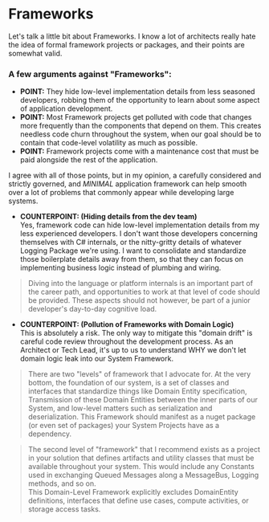 # Frameworks
Let's talk a little bit about Frameworks.  I know a lot of architects really hate the idea of formal framework projects or packages, and their points are somewhat valid.

### A few arguments against "Frameworks":
- **POINT:** They hide low-level implementation details from less seasoned developers, robbing them of the opportunity to learn about some aspect of application development.
- **POINT:** Most Framework projects get polluted with code that changes more frequently than the components that depend on them.  This creates needless code churn throughout the system, when our goal should be to contain that code-level volatility as much as possible.
- **POINT:** Framework projects come with a maintenance cost that must be paid alongside the rest of the application.

I agree with all of those points, but in my opinion, a carefully considered and strictly governed, and _MINIMAL_ application framework can help smooth over a lot of problems that commonly appear while developing large systems.

- **COUNTERPOINT: (Hiding details from the dev team)**  
  Yes, framework code can hide low-level implementation details from my less experienced developers.  I don't want those developers concerning themselves with C# internals, or the nitty-gritty details of whatever Logging Package we're using.  I want to consolidate and standardize those boilerplate details away from them, so that they can focus on implementing business logic instead of plumbing and wiring.  

> Diving into the language or platform internals is an important part of the career path, and opportunities to work at that level of code should be provided. These aspects should not however, be part of a junior developer's day-to-day cognitive load.

- **COUNTERPOINT: (Pollution of Frameworks with Domain Logic)**  
This is absolutely a risk.  The only way to mitigate this "domain drift" is careful code review throughout the development process.  As an Architect or Tech Lead, it's up to us to understand WHY we don't let domain logic leak into our System Framework.

> There are two "levels" of framework that I advocate for.  At the very bottom, the foundation of our system, is a set of classes and interfaces that standardize things like Domain Entity specification, Transmission of these Domain Entities between the inner parts of our System, and low-level matters such as serialization and deserialization.  This Framework should manifest as a nuget package (or even set of packages) your System Projects have as a dependency.  

> The second level of "framework" that I recommend exists as a project in your solution that defines artifacts and utility classes that must be available throughout your system.  This would include any Constants used in exchanging Queued Messages along a MessageBus, Logging methods, and so on.  
> This Domain-Level Framework explicitly excludes DomainEntity definitions, interfaces that define use cases, compute activities, or storage access tasks. 